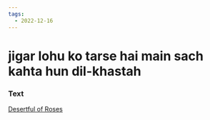 ```yaml
---
tags:
  - 2022-12-16
---
```

# jigar lohu ko tarse hai main sach kahta hun dil-khastah

### Text
[Desertful of Roses](http://www.columbia.edu/itc/mealac/pritchett/00garden/04c/0420/index_0420.html)


